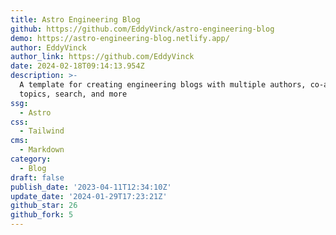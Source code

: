 ```yaml
---
title: Astro Engineering Blog
github: https://github.com/EddyVinck/astro-engineering-blog
demo: https://astro-engineering-blog.netlify.app/
author: EddyVinck
author_link: https://github.com/EddyVinck
date: 2024-02-18T09:14:13.954Z
description: >-
  A template for creating engineering blogs with multiple authors, co-authoring,
  topics, search, and more
ssg:
  - Astro
css:
  - Tailwind
cms:
  - Markdown
category:
  - Blog
draft: false
publish_date: '2023-04-11T12:34:10Z'
update_date: '2024-01-29T17:23:21Z'
github_star: 26
github_fork: 5
---
```

